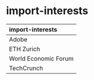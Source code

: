 # import-interests

| import-interests |
| :---- |
| Adobe |
| ETH Zurich |
| World Economic Forum |
| TechCrunch |
